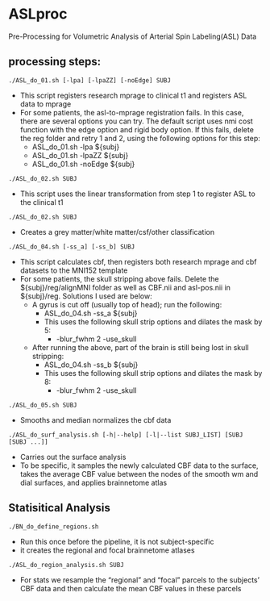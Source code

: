 # ASLproc
Pre-Processing for Volumetric Analysis of Arterial Spin Labeling(ASL) Data

## processing steps:
```
./ASL_do_01.sh [-lpa] [-lpaZZ] [-noEdge] SUBJ
```
-   This script registers research mprage to clinical t1 and registers ASL data to mprage
-   For some patients, the asl-to-mprage registration fails. In this case, there are several options you can try. The default script uses nmi cost function with the edge option and rigid body option. If this fails, delete the reg folder and retry 1 and 2, using the following options for this step:
    - ASL_do_01.sh -lpa ${subj}
    - ASL_do_01.sh -lpaZZ ${subj}
    - ASL_do_01.sh -noEdge ${subj}

```
./ASL_do_02.sh SUBJ
```
-   This script uses the linear transformation from step 1 to register ASL to the clinical t1

```
./ASL_do_02.sh SUBJ
```
-   Creates a grey matter/white matter/csf/other classification 

```
./ASL_do_04.sh [-ss_a] [-ss_b] SUBJ	 
```
-   This script calculates cbf, then registers both research mprage and cbf datasets to the MNI152 template
-   For some patients, the skull stripping above fails. Delete the ${subj}/reg/alignMNI folder as well as CBF.nii and asl-pos.nii in ${subj}/reg. Solutions I used are below: 
    - A gyrus is cut off (usually top of head); run the following:
        - ASL_do_04.sh -ss_a ${subj}
        - This uses the following skull strip options and dilates the mask by 5: 
            - -blur_fwhm 2 -use_skull
    - After running the above, part of the brain is still being lost in skull stripping:
        - ASL_do_04.sh -ss_b ${subj}
    	- This uses the following skull strip options and dilates the mask by 8: 
            - -blur_fwhm 2 -use_skull

```
./ASL_do_05.sh SUBJ 
```
-   Smooths and median normalizes the cbf data


```
./ASL_do_surf_analysis.sh [-h|--help] [-l|--list SUBJ_LIST] [SUBJ [SUBJ ...]]
```
-   Carries out the surface analysis
-   To be specific, it samples the newly calculated CBF data to the surface, takes the average CBF value between the nodes of the smooth wm and dial surfaces, and applies brainnetome atlas

## Statisitical Analysis

```
./BN_do_define_regions.sh
```
-   Run this once before the pipeline, it is not subject-specific
-   it creates the regional and focal brainnetome atlases

```
./ASL_do_region_analysis.sh SUBJ	  
```
-   For stats we resample the “regional” and “focal” parcels to the subjects’ CBF data and then calculate the mean CBF values in these parcels

